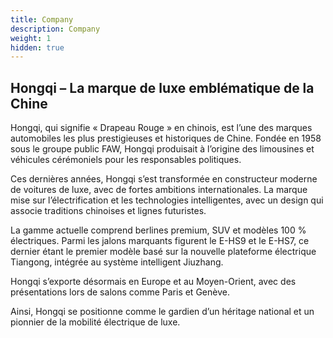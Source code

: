 ```yaml
---
title: Company
description: Company
weight: 1
hidden: true
---
```


## Hongqi – La marque de luxe emblématique de la Chine

Hongqi, qui signifie « Drapeau Rouge » en chinois, est l’une des marques automobiles les plus prestigieuses et historiques de Chine. Fondée en 1958 sous le groupe public FAW, Hongqi produisait à l’origine des limousines et véhicules cérémoniels pour les responsables politiques.

Ces dernières années, Hongqi s’est transformée en constructeur moderne de voitures de luxe, avec de fortes ambitions internationales. La marque mise sur l’électrification et les technologies intelligentes, avec un design qui associe traditions chinoises et lignes futuristes.

La gamme actuelle comprend berlines premium, SUV et modèles 100 % électriques. Parmi les jalons marquants figurent le E-HS9 et le E-HS7, ce dernier étant le premier modèle basé sur la nouvelle plateforme électrique Tiangong, intégrée au système intelligent Jiuzhang.

Hongqi s’exporte désormais en Europe et au Moyen-Orient, avec des présentations lors de salons comme Paris et Genève.

Ainsi, Hongqi se positionne comme le gardien d’un héritage national et un pionnier de la mobilité électrique de luxe.